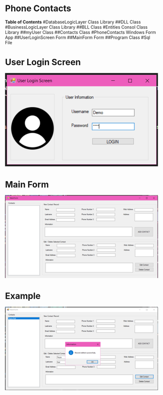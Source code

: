 Phone Contacts
=============
**Table of Contents**
#DatabaseLogicLayer Class Library
##DLL Class
#BusinessLogicLayer Class Library
##BLL Class
#Entities Consol Class Library
##myUser Class
##Contacts Class
#PhoneContacts Windows Form App
##UserLoginScreen Form
##MainForm Form
##Program Class
#Sql File

# User Login Screen
![](Pictures/UserLoginScreen.png)

# Main Form
![](Pictures/MainForm.png)

# Example
![](Pictures/Example.png)
